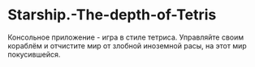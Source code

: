 # Starship.-The-depth-of-Tetris
Консольное приложение - игра в стиле тетриса. Управляйте своим кораблём и отчистите мир от злобной иноземной расы, на этот мир покусившейся.
